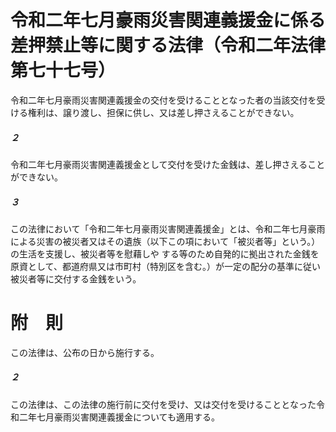 # 令和二年七月豪雨災害関連義援金に係る差押禁止等に関する法律（令和二年法律第七十七号）
令和二年七月豪雨災害関連義援金の交付を受けることとなった者の当該交付を受ける権利は、譲り渡し、担保に供し、又は差し押さえることができない。
##### ２
令和二年七月豪雨災害関連義援金として交付を受けた金銭は、差し押さえることができない。
##### ３
この法律において「令和二年七月豪雨災害関連義援金」とは、令和二年七月豪雨による災害の被災者又はその遺族（以下この項において「被災者等」という。）の生活を支援し、被災者等を慰藉しや
する等のため自発的に拠出された金銭を原資として、都道府県又は市町村（特別区を含む。）が一定の配分の基準に従い被災者等に交付する金銭をいう。
# 附　則
この法律は、公布の日から施行する。
##### ２
この法律は、この法律の施行前に交付を受け、又は交付を受けることとなった令和二年七月豪雨災害関連義援金についても適用する。
